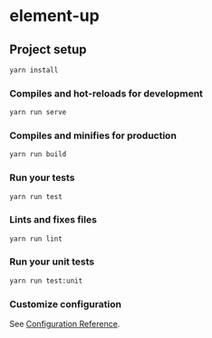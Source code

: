 # element-up

## Project setup

```bash
yarn install
```

### Compiles and hot-reloads for development

```bash
yarn run serve
```

### Compiles and minifies for production

```bash
yarn run build
```

### Run your tests

```bash
yarn run test
```

### Lints and fixes files

```bash
yarn run lint
```

### Run your unit tests

```bash
yarn run test:unit
```

### Customize configuration

See [Configuration Reference](https://cli.vuejs.org/config/).
